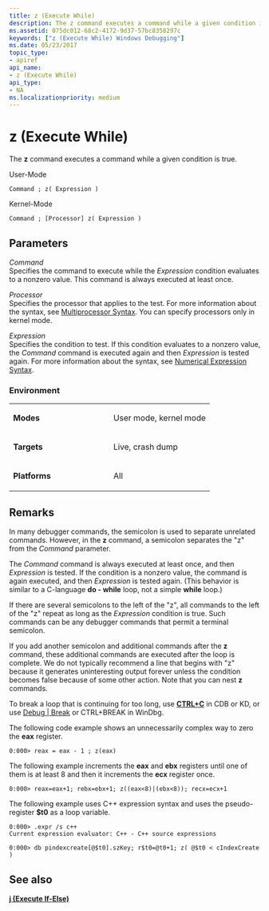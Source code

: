 ```yaml
---
title: z (Execute While)
description: The z command executes a command while a given condition is true.
ms.assetid: 075dc012-68c2-4172-9d37-57bc8358297c
keywords: ["z (Execute While) Windows Debugging"]
ms.date: 05/23/2017
topic_type:
- apiref
api_name:
- z (Execute While)
api_type:
- NA
ms.localizationpriority: medium
---
```


# z (Execute While)


The **z** command executes a command while a given condition is true.

User-Mode

```dbgcmd
Command ; z( Expression ) 
```

Kernel-Mode

```dbgcmd
Command ; [Processor] z( Expression )
```

## <span id="ddk_cmd_execute_while_dbg"></span><span id="DDK_CMD_EXECUTE_WHILE_DBG"></span>Parameters


<span id="_______Command______"></span><span id="_______command______"></span><span id="_______COMMAND______"></span> *Command*   
Specifies the command to execute while the *Expression* condition evaluates to a nonzero value. This command is always executed at least once.

<span id="_______Processor______"></span><span id="_______processor______"></span><span id="_______PROCESSOR______"></span> *Processor*   
Specifies the processor that applies to the test. For more information about the syntax, see [Multiprocessor Syntax](multiprocessor-syntax.md). You can specify processors only in kernel mode.

<span id="_______Expression______"></span><span id="_______expression______"></span><span id="_______EXPRESSION______"></span> *Expression*   
Specifies the condition to test. If this condition evaluates to a nonzero value, the *Command* command is executed again and then *Expression* is tested again. For more information about the syntax, see [Numerical Expression Syntax](numerical-expression-syntax.md).

### <span id="Environment"></span><span id="environment"></span><span id="ENVIRONMENT"></span>Environment

<table>
<colgroup>
<col width="50%" />
<col width="50%" />
</colgroup>
<tbody>
<tr class="odd">
<td align="left"><p><strong>Modes</strong></p></td>
<td align="left"><p>User mode, kernel mode</p></td>
</tr>
<tr class="even">
<td align="left"><p><strong>Targets</strong></p></td>
<td align="left"><p>Live, crash dump</p></td>
</tr>
<tr class="odd">
<td align="left"><p><strong>Platforms</strong></p></td>
<td align="left"><p>All</p></td>
</tr>
</tbody>
</table>

 

Remarks
-------

In many debugger commands, the semicolon is used to separate unrelated commands. However, in the **z** command, a semicolon separates the "z" from the *Command* parameter.

The *Command* command is always executed at least once, and then *Expression* is tested. If the condition is a nonzero value, the command is again executed, and then *Expression* is tested again. (This behavior is similar to a C-language **do - while** loop, not a simple **while** loop.)

If there are several semicolons to the left of the "z", all commands to the left of the "z" repeat as long as the *Expression* condition is true. Such commands can be any debugger commands that permit a terminal semicolon.

If you add another semicolon and additional commands after the **z** command, these additional commands are executed after the loop is complete. We do not typically recommend a line that begins with "z" because it generates uninteresting output forever unless the condition becomes false because of some other action. Note that you can nest **z** commands.

To break a loop that is continuing for too long, use [**CTRL+C**](ctrl-c--break-.md) in CDB or KD, or use [Debug | Break](debug---break.md) or CTRL+BREAK in WinDbg.

The following code example shows an unnecessarily complex way to zero the **eax** register.

```dbgcmd
0:000> reax = eax - 1 ; z(eax)
```

The following example increments the **eax** and **ebx** registers until one of them is at least 8 and then it increments the **ecx** register once.

```dbgcmd
0:000> reax=eax+1; rebx=ebx+1; z((eax<8)|(ebx<8)); recx=ecx+1
```

The following example uses C++ expression syntax and uses the pseudo-register **$t0** as a loop variable.

```dbgcmd
0:000> .expr /s c++
Current expression evaluator: C++ - C++ source expressions

0:000> db pindexcreate[@$t0].szKey; r$t0=@t0+1; z( @$t0 < cIndexCreate )
```

## <span id="see_also"></span>See also


[**j (Execute If-Else)**](j--execute-if---else-.md)

 

 






